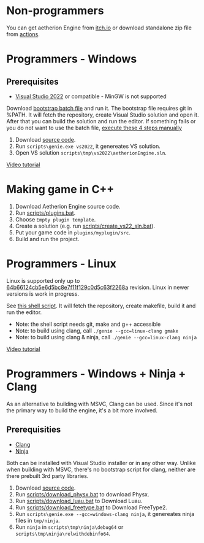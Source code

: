 # Non-programmers

You can get aetherion Engine from [itch.io](https://mikulasflorek.itch.io/aetherion-engine) or download standalone zip file from [actions](https://github.com/nem0/aetherionEngine/actions/workflows/deploy.yml).

# Programmers - Windows

## Prerequisites

* [Visual Studio 2022](https://www.visualstudio.com/en-us/downloads/download-visual-studio-vs.aspx) or compatible - MinGW is not supported

Download [bootstrap batch file](https://github.com/nem0/aetherionEngine/blob/master/scripts/bootstrap.bat) and run it. The bootstrap file requires git in %PATH. It will fetch the repository, create Visual Studio solution and open it. After that you can build the solution and run the editor. If something fails or you do not want to use the batch file, [execute these 4 steps manually](../scripts/bootstrap.bat)

1. Download [source code](https://github.com/nem0/aetherionengine).
2. Run `scripts\genie.exe vs2022`, it genereates VS solution.
3. Open VS solution `scripts\tmp\vs2022\aetherionEngine.sln`.

[Video tutorial](https://www.youtube.com/watch?v=OjQKTA5ia2U)

# Making game in C++

1. Download Aetherion Engine source code.
2. Run [scripts/plugins.bat](../scripts/plugins.bat).
3. Choose `Empty plugin template`.
4. Create a solution (e.g. run [scripts/create_vs22_sln.bat](../scripts/create_vs22_sln.bat)).
5. Put your game code in `plugins/myplugin/src`.
6. Build and run the project.


# Programmers - Linux

Linux is supported only up to [64b66124cb5e6d5bc8e7f11f129c0d5c63f2268a](https://github.com/nem0/aetherionEngine/commit/64b66124cb5e6d5bc8e7f11f129c0d5c63f2268a) revision. Linux in newer versions is work in progress.

See [this shell script](https://raw.githubusercontent.com/wiki/nem0/aetherionEngine/files/aetherion_bootstrap.sh). It will fetch the repository, create makefile, build it and run the editor.

* Note: the shell script needs git, make and g++ accessible
* Note: to build using clang, call `./genie --gcc=linux-clang gmake`
* Note: to build using clang & ninja, call `./genie --gcc=linux-clang ninja`

[Video tutorial](https://www.youtube.com/watch?v=ic5ejjY6wZs)

# Programmers - Windows + Ninja + Clang

As an alternative to building with MSVC, Clang can be used. Since it's not the primary way to build the engine, it's a bit more involved. 

## Prerequisities

* [Clang](https://clang.llvm.org/)
* [Ninja](https://ninja-build.org/)

Both can be installed with Visual Studio installer or in any other way. Unlike when building with MSVC, there's no bootstrap script for clang, neither are there prebuilt 3rd party libraries. 

1. Download [source code](https://github.com/R-iliya/Aetherion).
2. Run [scripts/download_physx.bat](../scripts/download_physx.bat) to download Physx.
3. Run [scripts/download_luau.bat](../scripts/download_luau.bat) to Download Luau.
4. Run [scripts/download_freetype.bat](../scripts/download_freetype.bat) to Download FreeType2.
5. Run `scripts\genie.exe --gcc=windows-clang ninja`, it genereates ninja files in `tmp/ninja`.
6. Run `ninja` in `scripts\tmp\ninja\debug64` or `scripts\tmp\ninja\relwithdebinfo64`.
